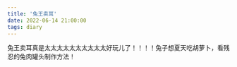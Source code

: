 ```yaml
---
title: '兔王卖耳'
date: 2022-06-14 21:00:00
tags: diary
---
```

兔王卖耳真是太太太太太太太太太太好玩儿了！！！！兔子想夏天吃胡萝卜，看残忍的兔肉罐头制作方法！
